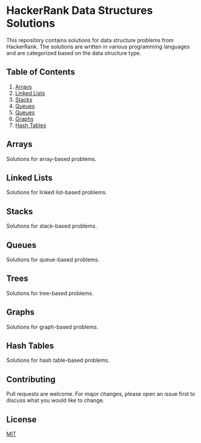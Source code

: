 # HackerRank Data Structures Solutions

This repository contains solutions for data structure problems from HackerRank. The solutions are written in various programming languages and are categorized based on the data structure type.

## Table of Contents

1. [Arrays](#arrays)
2. [Linked Lists](#linked-lists)
3. [Stacks](#stacks)
4. [Queues](#queues)
5. [Queues](#trees)
6. [Graphs](#graphs)
7. [Hash Tables](#hash-tables)

## Arrays

Solutions for array-based problems.

## Linked Lists

Solutions for linked list-based problems.

## Stacks

Solutions for stack-based problems.

## Queues

Solutions for queue-based problems.

## Trees

Solutions for tree-based problems.

## Graphs

Solutions for graph-based problems.

## Hash Tables

Solutions for hash table-based problems.

## Contributing

Pull requests are welcome. For major changes, please open an issue first to discuss what you would like to change.

## License

[MIT](https://choosealicense.com/licenses/mit/)